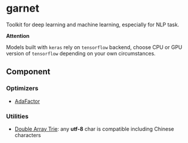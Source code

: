 # garnet

Toolkit for deep learning and machine learning, especially for NLP task.

**Attention**

Models built with `keras` rely on `tensorflow` backend, choose CPU or GPU version of `tensorflow` depending on your own circumstances. 

## Component

### Optimizers

- [AdaFactor](garnet/optimizers/adafactor.py)

### Utilities

- [Double Array Trie](garnet/utils/trie.py): any **utf-8** char is compatible including Chinese characters
